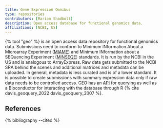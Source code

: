 ```yaml
---
title: Gene Expression Omnibus
type: repositories
contributors: [Marion Shadbolt]
description: Open access database for functional genomics data.
affiliations: [NCBI, US]
---
```


{% tool "geo" %} is an open access data repository for functional genomics data. Submissions need to conform to Minimum INformation About a Microarray Experiment ([MIAME](https://doi.org/10.25504/FAIRsharing.32b10v)) and Minimum INformation about a SEQuencing Experiment ([MINSEQE](https://doi.org/10.25504/FAIRsharing.a55z32)) standards. It is run by the NCBI in the US and is analogous to ArrayExpress. Raw data gets submitted to the NCBI SRA behind the scenes and additional matrices and metadata can be uploaded. In general, metadata is less curated and is of a lower standard. It is possible to create submissions with summary expression data only if raw data needs to be controlled access. GEO has an [API](https://www.ncbi.nlm.nih.gov/geo/info/geo_paccess.html) for querying as well as a Bioconductor for interacting with the database through R {% cite davis_geoquery_2022 davis_geoquery_2007 %}.

## References

{% bibliography --cited %}
